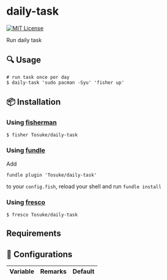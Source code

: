 # daily-task

[![MIT License][mit-badge]](LICENSE)

Run daily task


## :mag: Usage

```fish
# run task once per day
$ daily-task 'sudo pacman -Syu' 'fisher up'
```


## :package: Installation
### Using [fisherman]
```shell
$ fisher Tosuke/daily-task
```

### Using [fundle]
Add
```fish
fundle plugin 'Tosuke/daily-task'
```
to your `config.fish`, reload your shell and run `fundle install`


### Using [fresco]
```shell
$ fresco Tosuke/daily-task
```


## Requirements


## :wrench: Configurations
| Variable | Remarks | Default |
| -------- | ------- | ------- |


[mit-badge]: https://img.shields.io/badge/license-MIT-blue.svg?style=flat
[travis-link]: https://travis-ci.org/Tosuke/daily-task
[travis-badge]: https://img.shields.io/travis/Tosuke/daily-task.svg
[fisherman]: https://github.com/fisherman/fisherman
[fundle]: https://github.com/tuvistavue/fundle
[fresco]: https://github.com/masa0x80/fresco
